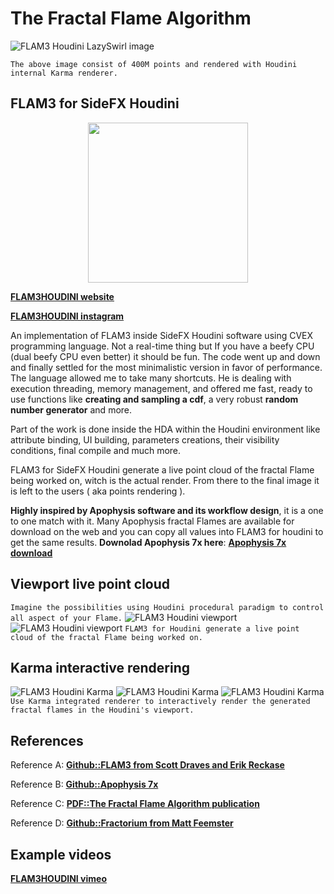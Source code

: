 # The Fractal Flame Algorithm
![FLAM3 Houdini LazySwirl image](https://github.com/alexnardini/FLAM3/blob/main/img/JulianSwirlsKarma.jpg)

`The above image consist of 400M points and rendered with Houdini internal Karma renderer.`

## FLAM3 for SideFX Houdini

<p align="center">
  <img width="256" height="256" src="https://github.com/alexnardini/FLAM3/blob/main/img/LOGO_F_github.svg" />
</p>

**[FLAM3HOUDINI website](https://www.alexnardini.net/)**

**[FLAM3HOUDINI instagram](https://www.instagram.com/alexnardini/)**

An implementation of FLAM3 inside SideFX Houdini software using CVEX programming language.
Not a real-time thing but If you have a beefy CPU (dual beefy CPU even better) it should be fun.
The code went up and down and finally settled for the most minimalistic version in favor of performance.
The language allowed me to take many shortcuts. He is dealing with execution threading, memory management, and offered me
fast, ready to use functions like **creating and sampling a cdf**, a very robust **random number generator** and more.

Part of the work is done inside the HDA within the Houdini environment
like attribute binding, UI building, parameters creations, their visibility conditions, final compile and much more.

FLAM3 for SideFX Houdini generate a live point cloud of the fractal Flame being worked on, witch is the actual render.
From there to the final image it is left to the users ( aka points rendering ).

**Highly inspired by Apophysis software and its workflow design**,
it is a one to one match with it.
Many Apophysis fractal Flames are available for download on the web
and you can copy all values into FLAM3 for houdini to get the same results.
**Downolad Apophysis 7x here**: [**Apophysis 7x download**](https://sourceforge.net/projects/apophysis7x/)

## Viewport live point cloud
`Imagine the possibilities using Houdini procedural paradigm to control all aspect of your Flame.`
![FLAM3 Houdini viewport](https://github.com/alexnardini/FLAM3/blob/main/img/FLAM3_Hviewport_ChaoticaMatch_H19.jpg)
![FLAM3 Houdini viewport](https://github.com/alexnardini/FLAM3/blob/main/img/FLAM3_Hviewport_H19.jpg)
`FLAM3 for Houdini generate a live point cloud of the fractal Flame being worked on.`

## Karma interactive rendering
![FLAM3 Houdini Karma](https://github.com/alexnardini/FLAM3/blob/main/img/DDragon_Karma_UI.jpg)
![FLAM3 Houdini Karma](https://github.com/alexnardini/FLAM3/blob/main/img/CosmicFlower_Karma_UI.jpg)
![FLAM3 Houdini Karma](https://github.com/alexnardini/FLAM3/blob/main/img/Medalion_Karma_UI.jpg)
`Use Karma integrated renderer to interactively render the generated fractal flames in the Houdini's viewport.`


## References
Reference A: [**Github::FLAM3 from Scott Draves and Erik Reckase**](https://github.com/scottdraves/flam3)

Reference B: [**Github::Apophysis 7x**](https://github.com/xyrus02/apophysis-7x)

Reference C: [**PDF::The Fractal Flame Algorithm publication**](https://flam3.com/flame_draves.pdf)

Reference D: [**Github::Fractorium from Matt Feemster**](https://bitbucket.org/mfeemster/fractorium/src/master/)


## Example videos
**[FLAM3HOUDINI vimeo](https://vimeo.com/alexnardini)**




